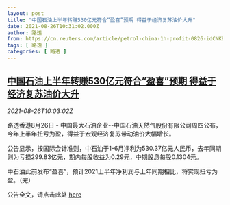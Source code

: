 ```yaml
---
layout: post
title: "中国石油上半年转赚530亿元符合“盈喜”预期 得益于经济复苏油价大升"
date: 2021-08-26T10:31:02.000Z
author: 路透
from: https://cn.reuters.com/article/petrol-china-1h-profit-0826-idCNKBS2FR0UR
tags: [ 路透 ]
categories: [ 路透 ]
---
```

<!--1629973862000-->
[中国石油上半年转赚530亿元符合“盈喜”预期 得益于经济复苏油价大升](https://cn.reuters.com/article/petrol-china-1h-profit-0826-idCNKBS2FR0UR)
------

<div>
<div><i>2021-08-26T10:03:02Z</i></div><p>路透香港8月26日 - 中国最大石油企业--中国石油天然气股份有限公司周四公布，今年上半年扭亏为盈，得益于宏观经济复苏带动油价大幅增长。</p><p>公告显示，按国际会计准则，中石油于1-6月净利为530.37亿元人民币，去年同期则为亏损299.83亿元，期内每股收益为0.29元，中期股息每股0.1304元。</p><p>中石油此前发布“盈喜”，预计2021上半年净利润与上年同期相比，将实现扭亏为盈。（完）</p><p>公告全文，请点击此处 <a href="https://www1.hkexnews.hk/listedco/listconews/sehk/2021/0826/2021082600328_c.pdf">here</a></p>
</div>
